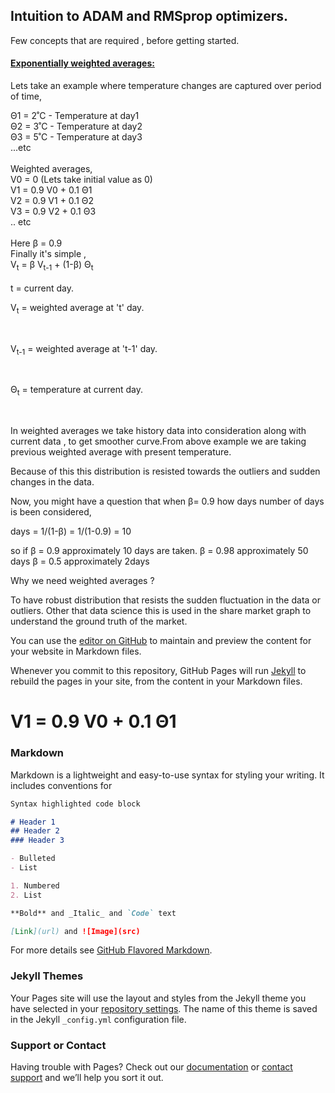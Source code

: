 
<html>
<h2>Intuition to  ADAM and RMSprop optimizers.</h2>

<p>Few concepts that are required , before getting started.</p>

<h4><u>Exponentially weighted averages:</u></h4>

<p>Lets take an example where temperature changes are captured over period of time, </p>


<div>Θ1 = 2˚C  - Temperature at day1 </br>
Θ2 = 3˚C  - Temperature at day2 </br>
Θ3 = 5˚C  - Temperature at day3 </br>
...etc </div </br>
  </br>
 Weighted averages, </br> 
 V0  = 0 (Lets take initial value as 0) </br>
 V1  =  0.9  V0   + 0.1 Θ1  </br>
 V2  =  0.9  V1   + 0.1 Θ2 </br>
 V3  =  0.9  V2   + 0.1 Θ3 </br>
 .. etc </br>
 </br>
Here β = 0.9  </br>
Finally it's simple , </br>
   V<sub>t</sub> = β V<sub>t-1</sub> + (1-β) Θ<sub>t</sub> </br>
</br>
t = current day.<br>
<p>V<sub>t</sub> = weighted average at 't' day.</p></br>
<p>V<sub>t-1</sub> = weighted average at 't-1' day.</p></br>
<p>Θ<sub>t</sub> = temperature at current day. </p></br>
</p>
In weighted averages we take history data into consideration along with current data , to get smoother curve.From above example we are taking previous weighted average with present temperature.

Because of this this distribution is resisted towards the outliers and sudden changes in the data.

Now, you might have a question that when  β= 0.9 how days number of days is been considered,

 days = 1/(1-β) = 1/(1-0.9) = 10 
 
 so if β = 0.9  approximately 10 days are taken.
       β = 0.98 approximately 50 days
       β = 0.5  approximately 2days

	   
Why we need weighted averages ?

 To have robust distribution that resists the sudden fluctuation in the data or outliers. Other that data science this is used in the share market graph to understand the ground truth of the market.
 
</html>




 







You can use the [editor on GitHub](https://github.com/towardsdatascience/towardsdatascience.github.io/edit/master/index.md) to maintain and preview the content for your website in Markdown files.

Whenever you commit to this repository, GitHub Pages will run [Jekyll](https://jekyllrb.com/) to rebuild the pages in your site, from the content in your Markdown files.

<h1>V1 =  0.9  V0   + 0.1 Θ1 </h1>

### Markdown

Markdown is a lightweight and easy-to-use syntax for styling your writing. It includes conventions for

```markdown
Syntax highlighted code block

# Header 1
## Header 2
### Header 3

- Bulleted
- List

1. Numbered
2. List

**Bold** and _Italic_ and `Code` text

[Link](url) and ![Image](src)
```

For more details see [GitHub Flavored Markdown](https://guides.github.com/features/mastering-markdown/).

### Jekyll Themes

Your Pages site will use the layout and styles from the Jekyll theme you have selected in your [repository settings](https://github.com/towardsdatascience/towardsdatascience.github.io/settings). The name of this theme is saved in the Jekyll `_config.yml` configuration file.

### Support or Contact

Having trouble with Pages? Check out our [documentation](https://help.github.com/categories/github-pages-basics/) or [contact support](https://github.com/contact) and we’ll help you sort it out.
